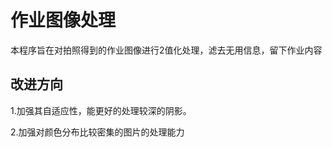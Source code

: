 # 作业图像处理
本程序旨在对拍照得到的作业图像进行2值化处理，滤去无用信息，留下作业内容

## 改进方向
1.加强其自适应性，能更好的处理较深的阴影。

2.加强对颜色分布比较密集的图片的处理能力
